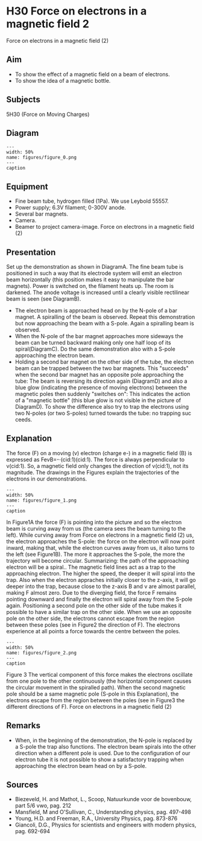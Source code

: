 # H30 Force on electrons in a magnetic field  2  
 Force on electrons in a magnetic field (2)   
  
## Aim   
 
 *  To show the effect of a magnetic field on a beam of electrons. 
 *  To show the idea of a magnetic bottle.
   
  
## Subjects   
 5H30 (Force on Moving Charges)   
  
## Diagram   
   
```{figure} figures/figure_0.png  
---  
width: 50%  
name: figures/figure_0.png  
---  
caption  
``` 
      
  
## Equipment   
 
 *  Fine beam tube, hydrogen filled (1Pa). We use Leybold 55557. 
 *  Power supply; 6.3V filament; 0-300V anode. 
 *  Several bar magnets. 
 *  Camera. 
 *  Beamer to project camera-image. Force on electrons in a magnetic field (2)
    
  
## Presentation   
 Set up the demonstration as shown in DiagramA. The fine beam tube is positioned in such a way that its electrode system will emit an electron beam horizontally (this position makes it easy to manipulate the bar magnets). Power is switched on, the filament heats up. The room is darkened. The anode voltage is increased until a clearly visible rectilinear beam is seen (see DiagramB). 
 *  The electron beam is approached head on by the N-pole of a bar magnet. A spiralling of the beam is observed. Repeat this demonstration but now approaching the beam with a S-pole. Again a spiralling beam is observed. 
 *  When the N-pole of the bar magnet approaches more sideways the beam can be turned backward making only one half loop of its spiral(DiagramC). Do the same demonstration also with a S-pole approaching the electron beam. 
 *  Holding a second bar magnet on the other side of the tube, the electron beam can be trapped between the two bar magnets. This "succeeds" when the second bar magnet has an opposite pole approaching the tube: The beam is reversing its direction again (DiagramD) and also a blue glow (indicating the presence of moving electrons) between the magnetic poles then suddenly "switches on": This indicates the action of a "magnetic bottle" (this blue glow is not visible in the picture of DiagramD). To show the difference also try to trap the electrons using two N-poles (or two S-poles) turned towards the tube: no trapping suc
ceeds.   
  
## Explanation   
 The force (F) on a moving (v) electron (charge e-) in a magnetic field (B) is expressed as FevB=-·(cid:1)(cid:1). The force is always perpendicular to v(cid:1). So, a magnetic field only changes the direction of v(cid:1), not its magnitude. The drawings in the Figures explain the trajectories of the electrons in our demonstrations.   
```{figure} figures/figure_1.png  
---  
width: 50%  
name: figures/figure_1.png  
---  
caption  
``` 
 In Figure1A the force (F) is pointing into the picture and so the electron beam is curving away from us (the camera sees the beam turning to the left). While curving away from Force on electrons in a magnetic field (2) us, the electron approaches the S-pole: the force on the electron will now point inward, making that, while the electron curves away from us, it also turns to the left (see Figure1B). The more it approaches the S-pole, the more the trajectory will become circular. Summarizing: the path of the approaching electron will be a spiral.. The magnetic field lines act as a trap to the approaching electron. The higher the speed, the deeper it will spiral into the trap. Also when the electron appraches initially closer to the z-axis, it will go deeper into the trap, because close to the z-axis B and v are almost parallel, making F almost zero. Due to the diverging field, the force F remains pointing downward and finally the electron will spiral away from the S-pole again. Positioning a second pole on the other side of the tube makes it possible to have a similar trap on the other side. When we use an opposite pole on the other side, the electrons cannot escape from the region between these poles (see in Figure2 the direction of F). The electrons experience at all points a force towards the centre between the poles.      
```{figure} figures/figure_2.png  
---  
width: 50%  
name: figures/figure_2.png  
---  
caption  
``` 
 Figure 3  The vertical component of this force makes the electrons oscillate from one pole to the other continuously (the horizontal component causes the circular movement in the spiralled path). When the second magnetic pole should be a same magnetic pole (S-pole in this Explanation), the electrons escape from the region between the poles (see in Figure3 the different directions of F).  Force on electrons in a magnetic field (2)      
  
## Remarks   
 
 *  When, in the beginning of the demonstration, the N-pole is replaced by a S-pole the trap also functions. The electron beam spirals into the other direction when a different pole is used. Due to the configuration of our electron tube it is not possible to show a satisfactory trapping when approaching the electron beam head
 on by a S-pole.    
  
## Sources   
 
 *  Biezeveld, H. and Mathot, L., Scoop, Natuurkunde voor de bovenbouw, part 5/6 vwo, pag. 212 
 *  Mansfield, M and O'Sullivan, C., Understanding physics, pag. 497-498 
 *  Young, H.D. and Freeman, R.A., University Physics, pag. 873-876 
 *  Giancoli, D.G., Physics for scientists and engineers with modern physics, pag. 692-694
  